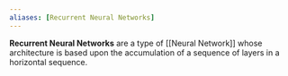 ```yaml
---
aliases: [Recurrent Neural Networks]
---
```


__Recurrent Neural Networks__ are a type of [[Neural Network]] whose architecture is based upon the accumulation of a sequence of layers in a horizontal sequence.